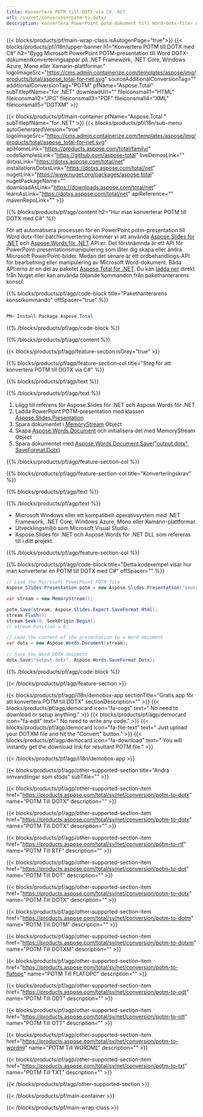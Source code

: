 ```yaml
---
title: Konvertera POTM till DOTX via C# .NET 
url: /sv/net/conversion/potm-to-dotx/ 
description: Konvertera PowerPoint potm-dokument till Word-dotx-filer med C#. Konvertera flera filer inom ASP.NET eller andra .NET-program.
---
```


{{< blocks/products/pf/main-wrap-class isAutogenPage="true">}}
{{< blocks/products/pf/i18n/upper-banner h1="Konvertera POTM till DOTX med C#" h2="Bygg Microsoft PowerPoint POTM-presentation till Word DOTX-dokumentkonverteringsappar på .NET Framework, .NET Core, Windows Azure, Mono eller Xamarin-plattformar." logoImageSrc="https://cms.admin.containerize.com/templates/aspose/img/products/total/aspose_total-for-net.svg" sourceAdditionalConversionTag="" additionalConversionTag="POTM" pfName="Aspose.Total" subTitlepfName="for .NET" downloadUrl="" fileiconsmall1="HTML" fileiconsmall2="JPG" fileiconsmall3="PDF" fileiconsmall4="XML" fileiconsmall5="DOTXM" >}}

{{< blocks/products/pf/main-container pfName="Aspose.Total " subTitlepfName="for .NET" >}}
{{< blocks/products/pf/i18n/sub-menu autoGeneratedVersion="true" logoImageSrc="https://cms.admin.containerize.com/templates/aspose/img/products/total/aspose_total-for-net.svg" apiHomeLink="https://products.aspose.com/total/family/" codeSamplesLink="https://github.com/aspose-total" liveDemosLink="" dotxsLink="https://dotxs.aspose.com/total/net" installationsDotxsLink="https://dotxs.aspose.com/total/net" nugetLink="https://www.nuget.org/packages/aspose.total" nugetPackageName="" downloadAsLink="https://downloads.aspose.com/total/net" learnAsLink="https://dotxs.aspose.com/total/net" apiReference="" mavenRepoLink="" >}}

{{% blocks/products/pf/agp/content h2="Hur man konverterar POTM till DOTX med C#" %}}

För att automatisera processen för en PowerPoint potm-presentation till Word dotx-filer batchkonvertering kommer vi att använda [Aspose.Slides for .NET](https://products.aspose.com/slides/net) och [Aspose.Words för .NET](https://products.aspose.com/words/net) API:er. Det förstnämnda är ett API för PowerPoint-presentationsmanipulering som låter dig skapa eller ändra Microsoft PowerPoint-bilder. Medan det senare är ett ordbehandlings-API för bearbetning eller manipulering av Microsoft Word-dokument. Båda API:erna är en del av paketet [Aspose.Total for .NET](https://products.aspose.com/total/net). Du kan [ladda ner](https://downloads.aspose.com/) direkt från Nuget eller kan använda följande kommandon från pakethanterarens konsol.

{{% blocks/products/pf/agp/code-block title="Pakethanterarens konsolkommando" offSpacer="true" %}}

```cs

PM> Install-Package Aspose.Total

```

{{% /blocks/products/pf/agp/code-block %}}

{{% /blocks/products/pf/agp/content %}}

{{< blocks/products/pf/agp/feature-section isGrey="true" >}}

{{% blocks/products/pf/agp/feature-section-col title="Steg för att konvertera POTM till DOTX via C#" %}}

{{% blocks/products/pf/agp/text %}}

{{% /blocks/products/pf/agp/text %}}

1. Lägg till referens för Aspose.Slides för .NET och Aspose.Words för .NET
1. Ladda PowerPoint POTM-presentation med klassen [Aspose.Slides.Presentation](https://apireference.aspose.com/slides/net/aspose.slides/presentation)
1. Spara dokumentet i [MemoryStream](https://dotxs.microsoft.com/en-us/dotnet/api/system.io.memorystream?view=net-5.0) Object
1. Skapa [Aspose.Words.Document](https://apireference.aspose.com/words/net/aspose.words/document) och initialisera det med MemoryStream Object
1. Spara dokumentet med [Aspose.Words.Document.Save("output.dotx", SaveFormat.Dotx)](https://apireference.aspose.com/words/net/aspose.words.document/save/methods/3)

{{% /blocks/products/pf/agp/feature-section-col %}}

{{% blocks/products/pf/agp/feature-section-col title="Konverteringskrav" %}}

{{% blocks/products/pf/agp/text %}}

{{% /blocks/products/pf/agp/text %}}

- Microsoft Windows eller ett kompatibelt operativsystem med .NET Framework, .NET Core, Windows Azure, Mono eller Xamarin-plattformar.
- Utvecklingsmiljö som Microsoft Visual Studio.
- Aspose.Slides för .NET och Aspose.Words för .NET DLL som refereras till i ditt projekt.

{{% /blocks/products/pf/agp/feature-section-col %}}

{{% blocks/products/pf/agp/code-block title="Detta kodexempel visar hur man konverterar en POTM till DOTX med C#" offSpacer="" %}}

```cs
// Load the Microsoft PowerPoint POTM file
Aspose.Slides.Presentation potm = new Aspose.Slides.Presentation("source.potm");

var stream = new MemoryStream();

potm.Save(stream, Aspose.Slides.Export.SaveFormat.Html);
stream.Flush();
stream.Seek(0, SeekOrigin.Begin);
// stream.Position = 0;

// Load the content of the presentation to a Word document
var dotx = new Aspose.Words.Document(stream);
      
// Save the Word DOTX document
dotx.Save("output.dotx", Aspose.Words.SaveFormat.Dotx);

```

{{% /blocks/products/pf/agp/code-block %}}

{{< /blocks/products/pf/agp/feature-section >}}


<!-- aboutfile Starts -->

{{< blocks/products/pf/agp/i18n/demobox-app sectionTitle="Gratis app för att konvertera POTM till DOTX" sectionDescription="" >}}
        {{< blocks/products/pf/agp/democard icon="fa-cogs" text=" No need to download or setup anything." >}}
        {{< blocks/products/pf/agp/democard icon="fa-edit" text=" No need to write any code." >}}
        {{< blocks/products/pf/agp/democard icon="fa-file-text" text=" Just upload your DOTXM file and hit the \"Convert\" button." >}}
        {{< blocks/products/pf/agp/democard icon="fa-download" text=" You will instantly get the download link for resultant POTM file." >}}

{{< /blocks/products/pf/agp/i18n/demobox-app >}}

<!-- aboutfile Ends -->

{{< blocks/products/pf/agp/other-supported-section title="Andra omvandlingar som stöds" subTitle="" >}}

{{< blocks/products/pf/agp/other-supported-section-item href="https://products.aspose.com/total/sv/net/conversion/potm-to-dotx" name="POTM Till DOTX" description="" >}}

{{< blocks/products/pf/agp/other-supported-section-item href="https://products.aspose.com/total/sv/net/conversion/potm-to-dotx" name="POTM Till DOTX" description="" >}}

{{< blocks/products/pf/agp/other-supported-section-item href="https://products.aspose.com/total/sv/net/conversion/potm-to-rtf" name="POTM Till RTF" description="" >}}

{{< blocks/products/pf/agp/other-supported-section-item href="https://products.aspose.com/total/sv/net/conversion/potm-to-dot" name="POTM Till DOT" description="" >}}

{{< blocks/products/pf/agp/other-supported-section-item href="https://products.aspose.com/total/sv/net/conversion/potm-to-dotx" name="POTM Till DOTX" description="" >}}

{{< blocks/products/pf/agp/other-supported-section-item href="https://products.aspose.com/total/sv/net/conversion/potm-to-dotm" name="POTM Till DOTM" description="" >}}

{{< blocks/products/pf/agp/other-supported-section-item href="https://products.aspose.com/total/sv/net/conversion/potm-to-dotxm" name="POTM Till DOTXM" description="" >}}

{{< blocks/products/pf/agp/other-supported-section-item href="https://products.aspose.com/total/sv/net/conversion/potm-to-flatopc" name="POTM Till FLATOPC" description="" >}}

{{< blocks/products/pf/agp/other-supported-section-item href="https://products.aspose.com/total/sv/net/conversion/potm-to-odt" name="POTM Till ODT" description="" >}}

{{< blocks/products/pf/agp/other-supported-section-item href="https://products.aspose.com/total/sv/net/conversion/potm-to-ott" name="POTM Till OTT" description="" >}}

{{< blocks/products/pf/agp/other-supported-section-item href="https://products.aspose.com/total/sv/net/conversion/potm-to-wordml" name="POTM Till WORDML" description="" >}}

{{< blocks/products/pf/agp/other-supported-section-item href="https://products.aspose.com/total/sv/net/conversion/potm-to-txt" name="POTM Till TXT" description="" >}}



{{< /blocks/products/pf/agp/other-supported-section >}}

{{< /blocks/products/pf/main-container >}}
    
{{< /blocks/products/pf/main-wrap-class >}}